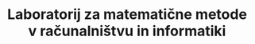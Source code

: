 ---
abbreviation: LMMRI
bannerImg: ''
bannerText: ''
draft: false
externalLink: ''
id: 11
location: ''
projects:
- 29
- 31
- 42
- 91
- 118
- 128
- 202
- 345
- 394
- 415
- 537
- 544
- 1578
- 1581
summary: ''
title: Laboratorij za matematične metode v računalništvu in informatiki
---